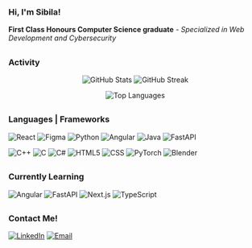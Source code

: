 ### Hi, I'm Sibila!

**First Class Honours Computer Science graduate** - *Specialized in Web Development and Cybersecurity*

##
### Activity

<p align="center">
<img src="https://github-readme-stats.vercel.app/api?username=sibilashihab&show_icons=true&theme=tokyonight" alt="GitHub Stats" >  
  <img src="https://streak-stats.demolab.com?user=sibilashihab&theme=tokyonight&hide_border=false" alt="GitHub Streak">
</p>

<p align="center">
  <img src="https://github-readme-stats.vercel.app/api/top-langs/?username=sibilashihab&layout=compact&theme=radical" alt="Top Languages">
</p>

##
### Languages | Frameworks

![React](https://img.shields.io/badge/React-3B4CCA?style=for-the-badge&logo=react&logoColor=white)
![Figma](https://img.shields.io/badge/Figma-7C57C2?style=for-the-badge&logo=figma&logoColor=white)
![Python](https://img.shields.io/badge/Python-2B5DAE?style=for-the-badge&logo=python&logoColor=white)
![Angular](https://img.shields.io/badge/Angular-C84C4C?style=for-the-badge&logo=angular&logoColor=white)
![Java](https://img.shields.io/badge/Java-7C57C2?style=for-the-badge&logo=oracle&logoColor=white)
![FastAPI](https://img.shields.io/badge/FastAPI-2B5DAE?style=for-the-badge&logo=fastapi&logoColor=white)

![C++](https://img.shields.io/badge/C++-3B4CCA?style=for-the-badge&logo=c%2B%2B&logoColor=white)
![C](https://img.shields.io/badge/C-2B5DAE?style=for-the-badge&logo=c&logoColor=white)
![C#](https://img.shields.io/badge/C%23-7C57C2?style=for-the-badge&logo=c-sharp&logoColor=white)
![HTML5](https://img.shields.io/badge/HTML5-C84C4C?style=for-the-badge&logo=html5&logoColor=white)
![CSS](https://img.shields.io/badge/CSS-3B4CCA?style=for-the-badge&logo=css&logoColor=white)
![PyTorch](https://img.shields.io/badge/PyTorch-C84C4C?style=for-the-badge&logo=pytorch&logoColor=white)
![Blender](https://img.shields.io/badge/Blender-7C57C2?style=for-the-badge&logo=blender&logoColor=white)

##
### Currently Learning

![Angular](https://img.shields.io/badge/Angular-C84C4C?style=for-the-badge&logo=angular&logoColor=white)
![FastAPI](https://img.shields.io/badge/FastAPI-2B5DAE?style=for-the-badge&logo=fastapi&logoColor=white)
![Next.js](https://img.shields.io/badge/Next.js-3B4CCA?style=for-the-badge&logo=nextdotjs&logoColor=white)
![TypeScript](https://img.shields.io/badge/TypeScript-7C57C2?style=for-the-badge&logo=typescript&logoColor=white)
##

### Contact Me!

[![LinkedIn](https://img.shields.io/badge/LinkedIn-0077B5?style=for-the-badge&logo=LinkedIn&logoColor=white)](https://linkedin.com/in/sibila-shihab)
[![Email](https://img.shields.io/badge/💌%20Email-A076FF?style=for-the-badge&logo=microsoft-outlook&logoColor=white)](mailto:s.sibila@outlook.com)

##

